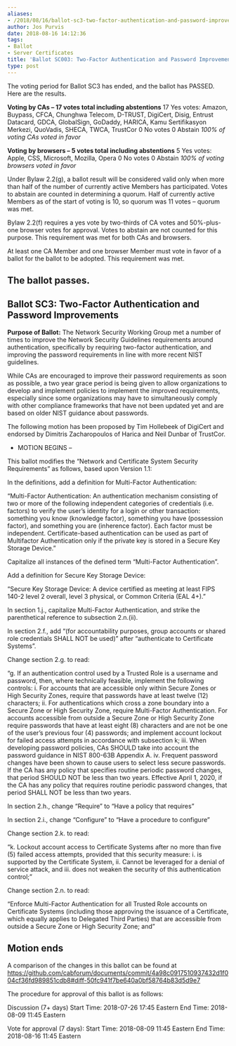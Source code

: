 ```yaml
---
aliases:
- /2018/08/16/ballot-sc3-two-factor-authentication-and-password-improvements/
author: Jos Purvis
date: 2018-08-16 14:12:36
tags:
- Ballot
- Server Certificates
title: 'Ballot SC003: Two-Factor Authentication and Password Improvements'
type: post
---
```


The voting period for Ballot SC3 has ended, and the ballot has PASSED. Here are the results.

**Voting by CAs – 17 votes total including abstentions**
17 Yes votes: Amazon, Buypass, CFCA, Chunghwa Telecom, D-TRUST, DigiCert, Disig, Entrust Datacard, GDCA, GlobalSign, GoDaddy, HARICA, Kamu Sertifikasyon Merkezi, QuoVadis, SHECA, TWCA, TrustCor
0 No votes
0 Abstain
_100% of voting CAs voted in favor_

**Voting by browsers – 5 votes total including abstentions**
5 Yes votes: Apple, CSS, Microsoft, Mozilla, Opera
0 No votes
0 Abstain
_100% of voting browsers voted in favor_

Under Bylaw 2.2(g), a ballot result will be considered valid only when more than half of the number of currently active Members has participated. Votes to abstain are counted in determining a quorum. Half of currently active Members as of the start of voting is 10, so quorum was 11 votes – quorum was met.

Bylaw 2.2(f) requires a yes vote by two-thirds of CA votes and 50%-plus-one browser votes for approval. Votes to abstain are not counted for this purpose. This requirement was met for both CAs and browsers.

At least one CA Member and one browser Member must vote in favor of a ballot for the ballot to be adopted. This requirement was met.

## The ballot passes.

## Ballot SC3: Two-Factor Authentication and Password Improvements

**Purpose of Ballot:** The Network Security Working Group met a number of times to improve the Network Security Guidelines requirements around authentication, specifically by requiring two-factor authentication, and improving the password requirements in line with more recent NIST guidelines.

While CAs are encouraged to improve their password requirements as soon as possible, a two year grace period is being given to allow organizations to develop and implement policies to implement the improved requirements, especially since some organizations may have to simultaneously comply with other compliance frameworks that have not been updated yet and are based on older NIST guidance about passwords.

The following motion has been proposed by Tim Hollebeek of DigiCert and endorsed by Dimitris Zacharopoulos of Harica and Neil Dunbar of TrustCor.

- MOTION BEGINS –

This ballot modifies the “Network and Certificate System Security Requirements” as follows, based upon Version 1.1:

In the definitions, add a definition for Multi-Factor Authentication:

“Multi-Factor Authentication: An authentication mechanism consisting of two or more of the following independent categories of credentials (i.e. factors) to verify the user’s identity for a login or other transaction: something you know (knowledge factor), something you have (possession factor), and something you are (inherence factor). Each factor must be independent. Certificate-based authentication can be used as part of Multifactor Authentication only if the private key is stored in a Secure Key Storage Device.”

Capitalize all instances of the defined term “Multi-Factor Authentication”.

Add a definition for Secure Key Storage Device:

“Secure Key Storage Device: A device certified as meeting at least FIPS 140-2 level 2 overall, level 3 physical, or Common Criteria (EAL 4+).”

In section 1.j., capitalize Multi-Factor Authentication, and strike the parenthetical reference to subsection 2.n.(ii).

In section 2.f., add “(for accountability purposes, group accounts or shared role credentials SHALL NOT be used)” after “authenticate to Certificate Systems”.

Change section 2.g. to read:

“g. If an authentication control used by a Trusted Role is a username and password,
then, where technically feasible, implement the following controls:
i. For accounts that are accessible only within Secure Zones or High Security Zones, require that passwords have at least twelve (12) characters;
ii. For authentications which cross a zone boundary into a Secure Zone or High Security Zone, require Multi-Factor Authentication. For accounts accessible from outside a Secure Zone or High Security Zone require passwords that have at least eight (8) characters and are not be one of the user’s previous four (4) passwords; and implement account lockout for failed access attempts in accordance with subsection k;
iii. When developing password policies, CAs SHOULD take into account the password guidance in NIST 800-63B Appendix A.
iv. Frequent password changes have been shown to cause users to select less secure passwords. If the CA has any policy that specifies routine periodic password changes, that period SHOULD NOT be less than two years. Effective April 1, 2020, if the CA has any policy that requires routine periodic password changes, that period SHALL NOT be less than two years.

In section 2.h., change “Require” to “Have a policy that requires”

In section 2.i., change “Configure” to “Have a procedure to configure”

Change section 2.k. to read:

“k. Lockout account access to Certificate Systems after no more than five (5) failed access attempts, provided that this security measure:
i. is supported by the Certificate System,
ii. Cannot be leveraged for a denial of service attack, and
iii. does not weaken the security of this authentication control;”

Change section 2.n. to read:

“Enforce Multi-Factor Authentication for all Trusted Role accounts on Certificate Systems (including those approving the issuance of a Certificate, which equally applies to Delegated Third Parties) that are accessible from outside a Secure Zone or High Security Zone; and”

## Motion ends

A comparison of the changes in this ballot can be found at <https://github.com/cabforum/documents/commit/4a98c0917510937432d1f004cf36fd989851cdb8#diff-50fc941f7be640a0bf58764b83d5d9e7>

The procedure for approval of this ballot is as follows:

Discussion (7+ days)
Start Time: 2018-07-26 17:45 Eastern
End Time: 2018-08-09 11:45 Eastern

Vote for approval (7 days):
Start Time: 2018-08-09 11:45 Eastern
End Time: 2018-08-16 11:45 Eastern